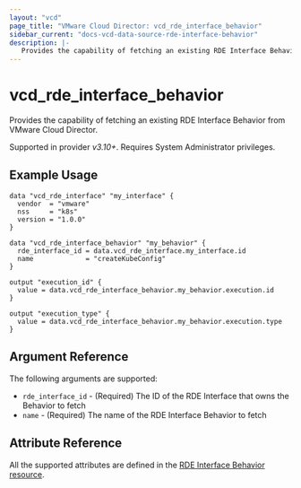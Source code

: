 ```yaml
---
layout: "vcd"
page_title: "VMware Cloud Director: vcd_rde_interface_behavior"
sidebar_current: "docs-vcd-data-source-rde-interface-behavior"
description: |-
   Provides the capability of fetching an existing RDE Interface Behavior from VMware Cloud Director.
---
```


# vcd\_rde\_interface\_behavior

Provides the capability of fetching an existing RDE Interface Behavior from VMware Cloud Director.

Supported in provider *v3.10+*. Requires System Administrator privileges.

## Example Usage

```hcl
data "vcd_rde_interface" "my_interface" {
  vendor  = "vmware"
  nss     = "k8s"
  version = "1.0.0"
}

data "vcd_rde_interface_behavior" "my_behavior" {
  rde_interface_id = data.vcd_rde_interface.my_interface.id
  name             = "createKubeConfig"
}

output "execution_id" {
  value = data.vcd_rde_interface_behavior.my_behavior.execution.id
}

output "execution_type" {
  value = data.vcd_rde_interface_behavior.my_behavior.execution.type
}
```

## Argument Reference

The following arguments are supported:

* `rde_interface_id` - (Required) The ID of the RDE Interface that owns the Behavior to fetch
* `name` - (Required) The name of the RDE Interface Behavior to fetch

## Attribute Reference

All the supported attributes are defined in the
[RDE Interface Behavior resource](/providers/vmware/vcd/latest/docs/resources/rde_interface_behavior#argument-reference).
